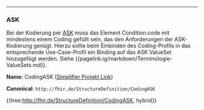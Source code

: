 ----
### ASK

Bei der Kodierung per [ASK](https://www.bfarm.de/DE/Arzneimittel/Arzneimittelinformationen/Arzneimittel-recherchieren/Stoffbezeichnungen/Datenbankinformation-Stoffbezeichnungen/_node.html) muss das Element Condition.code mit mindestens einem Coding gefüllt sein, das den Anforderungen der ASK-Kodierung genügt. Hierzu sollte beim Einbinden des Coding-Profils in das entsprechende Use-Case-Profil ein Binding auf das ASK ValueSet hinzugefügt werden. Siehe {{pagelink:ig/markdown/Terminologie-ValueSets.md}}.

**Name**: CodingASK ([Simplifier Projekt Link](https://simplifier.net/resolve?canonical=http://fhir.de/StructureDefinition/CodingASK&scope=de.basisprofil.r4@1.5.3))

**Canonical**: `http://fhir.de/StructureDefinition/CodingASK`

{{tree:http://fhir.de/StructureDefinition/CodingASK, hybrid}}
